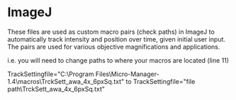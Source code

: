 # ImageJ

These files are used as custom macro pairs (check paths) in ImageJ to automatically track intensity and position over time, given initial user input. The pairs are used for various objective magnifications and applications.

i.e. you will need to change paths to where your macros are located (line 11)

TrackSettingfile="C:\\Program Files\\Micro-Manager-1.4\\macros\\TrckSett_awa_4x_6pxSq.txt"
to
TrackSettingfile="file path\\TrckSett_awa_4x_6pxSq.txt"
